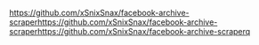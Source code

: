 https://github.com/xSnixSnax/facebook-archive-scraperhttps://github.com/xSnixSnax/facebook-archive-scraperhttps://github.com/xSnixSnax/facebook-archive-scraperq